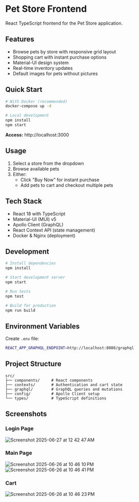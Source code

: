 # Pet Store Frontend

React TypeScript frontend for the Pet Store application.

## Features

- Browse pets by store with responsive grid layout
- Shopping cart with instant purchase options
- Material-UI design system
- Real-time inventory updates
- Default images for pets without pictures

## Quick Start

```bash
# With Docker (recommended)
docker-compose up -d

# Local development
npm install
npm start
```

**Access:** http://localhost:3000

## Usage

1. Select a store from the dropdown
2. Browse available pets
3. Either:
   - Click "Buy Now" for instant purchase
   - Add pets to cart and checkout multiple pets

## Tech Stack

- React 18 with TypeScript
- Material-UI (MUI) v5
- Apollo Client (GraphQL)
- React Context API (state management)
- Docker & Nginx (deployment)

## Development

```bash
# Install dependencies
npm install

# Start development server
npm start

# Run tests
npm test

# Build for production
npm run build
```

## Environment Variables

Create `.env` file:
```bash
REACT_APP_GRAPHQL_ENDPOINT=http://localhost:8080/graphql
```

## Project Structure

```
src/
├── components/     # React components
├── contexts/       # Authentication and cart state
├── graphql/        # GraphQL queries and mutations
├── config/         # Apollo Client setup
└── types/          # TypeScript definitions
```

## Screenshots

### Login Page
![Screenshot 2025-06-27 at 12 42 47 AM](https://github.com/user-attachments/assets/4430bddc-3917-40cd-be1e-af75e31e5c11)

### Main Page
![Screenshot 2025-06-26 at 10 46 10 PM](https://github.com/user-attachments/assets/d9e53dc3-928a-4936-bf84-24430f53e0c8)
![Screenshot 2025-06-26 at 10 46 41 PM](https://github.com/user-attachments/assets/442ca630-6d99-402d-941a-48d538d8dead)

### Cart
![Screenshot 2025-06-26 at 10 46 23 PM](https://github.com/user-attachments/assets/df6d9b84-fc0f-489e-b737-51f338023a5b)




